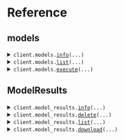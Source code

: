 # Reference
## models
<details><summary><code>client.models.<a href="src/conductorquantum/models/client.py">info</a>(...)</code></summary>
<dl>
<dd>

#### 📝 Description

<dl>
<dd>

<dl>
<dd>

Retrieves a model's details.
</dd>
</dl>
</dd>
</dl>

#### 🔌 Usage

<dl>
<dd>

<dl>
<dd>

```python
from conductorquantum import ConductorQuantum

client = ConductorQuantum(
    token="YOUR_TOKEN",
)
client.models.info(
    model="coulomb-blockade-peak-detector-v1",
)

```
</dd>
</dl>
</dd>
</dl>

#### ⚙️ Parameters

<dl>
<dd>

<dl>
<dd>

**model:** `str` — The model to get information for.
    
</dd>
</dl>

<dl>
<dd>

**request_options:** `typing.Optional[RequestOptions]` — Request-specific configuration.
    
</dd>
</dl>
</dd>
</dl>


</dd>
</dl>
</details>

<details><summary><code>client.models.<a href="src/conductorquantum/models/client.py">list</a>(...)</code></summary>
<dl>
<dd>

#### 📝 Description

<dl>
<dd>

<dl>
<dd>

Retrieves a list of available models.
</dd>
</dl>
</dd>
</dl>

#### 🔌 Usage

<dl>
<dd>

<dl>
<dd>

```python
from conductorquantum import ConductorQuantum

client = ConductorQuantum(
    token="YOUR_TOKEN",
)
client.models.list(
    skip=1,
    limit=1,
)

```
</dd>
</dl>
</dd>
</dl>

#### ⚙️ Parameters

<dl>
<dd>

<dl>
<dd>

**skip:** `typing.Optional[int]` — The number of models to skip.
    
</dd>
</dl>

<dl>
<dd>

**limit:** `typing.Optional[int]` — The number of models to include.
    
</dd>
</dl>

<dl>
<dd>

**request_options:** `typing.Optional[RequestOptions]` — Request-specific configuration.
    
</dd>
</dl>
</dd>
</dl>


</dd>
</dl>
</details>

<details><summary><code>client.models.<a href="src/conductorquantum/models/client.py">execute</a>(...)</code></summary>
<dl>
<dd>

#### 📝 Description

<dl>
<dd>

<dl>
<dd>

Analyze your input data using the specified model. For more information about available models and their capabilities, see our [overview](/models/overview).
</dd>
</dl>
</dd>
</dl>

#### 🔌 Usage

<dl>
<dd>

<dl>
<dd>

```python
from conductorquantum import ConductorQuantum

client = ConductorQuantum(
    token="YOUR_TOKEN",
)
client.models.execute(
    model="model",
)

```
</dd>
</dl>
</dd>
</dl>

#### ⚙️ Parameters

<dl>
<dd>

<dl>
<dd>

**model:** `str` — The model to run.
    
</dd>
</dl>

<dl>
<dd>

**data:** `from __future__ import annotations

core.File` — See core.File for more documentation
    
</dd>
</dl>

<dl>
<dd>

**request_options:** `typing.Optional[RequestOptions]` — Request-specific configuration.
    
</dd>
</dl>
</dd>
</dl>


</dd>
</dl>
</details>

## ModelResults
<details><summary><code>client.model_results.<a href="src/conductorquantum/model_results/client.py">info</a>(...)</code></summary>
<dl>
<dd>

#### 📝 Description

<dl>
<dd>

<dl>
<dd>

Retrieves a model result.
</dd>
</dl>
</dd>
</dl>

#### 🔌 Usage

<dl>
<dd>

<dl>
<dd>

```python
from conductorquantum import ConductorQuantum

client = ConductorQuantum(
    token="YOUR_TOKEN",
)
client.model_results.info(
    id="08047949-7263-4557-9122-ab293a49cae5",
)

```
</dd>
</dl>
</dd>
</dl>

#### ⚙️ Parameters

<dl>
<dd>

<dl>
<dd>

**id:** `str` — The UUID of the model result.
    
</dd>
</dl>

<dl>
<dd>

**request_options:** `typing.Optional[RequestOptions]` — Request-specific configuration.
    
</dd>
</dl>
</dd>
</dl>


</dd>
</dl>
</details>

<details><summary><code>client.model_results.<a href="src/conductorquantum/model_results/client.py">delete</a>(...)</code></summary>
<dl>
<dd>

#### 📝 Description

<dl>
<dd>

<dl>
<dd>

Deletes a model result.
</dd>
</dl>
</dd>
</dl>

#### 🔌 Usage

<dl>
<dd>

<dl>
<dd>

```python
from conductorquantum import ConductorQuantum

client = ConductorQuantum(
    token="YOUR_TOKEN",
)
client.model_results.delete(
    id="08047949-7263-4557-9122-ab293a49cae5",
)

```
</dd>
</dl>
</dd>
</dl>

#### ⚙️ Parameters

<dl>
<dd>

<dl>
<dd>

**id:** `str` — The UUID of the model result.
    
</dd>
</dl>

<dl>
<dd>

**request_options:** `typing.Optional[RequestOptions]` — Request-specific configuration.
    
</dd>
</dl>
</dd>
</dl>


</dd>
</dl>
</details>

<details><summary><code>client.model_results.<a href="src/conductorquantum/model_results/client.py">list</a>(...)</code></summary>
<dl>
<dd>

#### 📝 Description

<dl>
<dd>

<dl>
<dd>

Retrieves a list of model results.
</dd>
</dl>
</dd>
</dl>

#### 🔌 Usage

<dl>
<dd>

<dl>
<dd>

```python
from conductorquantum import ConductorQuantum

client = ConductorQuantum(
    token="YOUR_TOKEN",
)
client.model_results.list(
    skip=1,
    limit=1,
)

```
</dd>
</dl>
</dd>
</dl>

#### ⚙️ Parameters

<dl>
<dd>

<dl>
<dd>

**skip:** `typing.Optional[int]` — The number of model results to skip.
    
</dd>
</dl>

<dl>
<dd>

**limit:** `typing.Optional[int]` — The number of model results to include.
    
</dd>
</dl>

<dl>
<dd>

**request_options:** `typing.Optional[RequestOptions]` — Request-specific configuration.
    
</dd>
</dl>
</dd>
</dl>


</dd>
</dl>
</details>

<details><summary><code>client.model_results.<a href="src/conductorquantum/model_results/client.py">download</a>(...)</code></summary>
<dl>
<dd>

#### 📝 Description

<dl>
<dd>

<dl>
<dd>

Downloads a model result as a JSON file zipped with the input file.
</dd>
</dl>
</dd>
</dl>

#### 🔌 Usage

<dl>
<dd>

<dl>
<dd>

```python
from conductorquantum import ConductorQuantum

client = ConductorQuantum(
    token="YOUR_TOKEN",
)
client.model_results.download(
    id="id",
)

```
</dd>
</dl>
</dd>
</dl>

#### ⚙️ Parameters

<dl>
<dd>

<dl>
<dd>

**id:** `str` — The UUID of the model result.
    
</dd>
</dl>

<dl>
<dd>

**request_options:** `typing.Optional[RequestOptions]` — Request-specific configuration. You can pass in configuration such as `chunk_size`, and more to customize the request and response.
    
</dd>
</dl>
</dd>
</dl>


</dd>
</dl>
</details>

